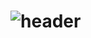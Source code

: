 # ![header](https://capsule-render.vercel.app/api?type=waving&color=auto&height=300&section=header&text=KIMJUNGYIN&fontSize=60)
